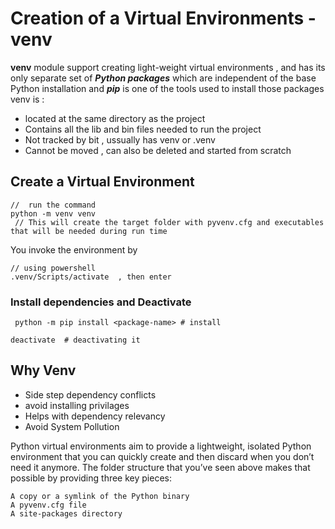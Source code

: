 # Creation of a Virtual Environments - venv   
**venv** module support creating light-weight virtual environments , and has its only separate set of ***Python packages*** which are independent of the base Python installation and ***pip*** is one of the tools used to install those packages   
venv is :   
* located at the same directory as the project
* Contains all the lib and bin files needed to run the project   
* Not tracked by bit , ussually has venv or .venv   
* Cannot be moved , can also be deleted and started from scratch   
## Create a Virtual Environment   
~~~
//  run the command
python -m venv venv
 // This will create the target folder with pyvenv.cfg and executables that will be needed during run time
~~~   
You invoke the environment by   
~~~
// using powershell
.venv/Scripts/activate  , then enter
~~~   
### Install dependencies and Deactivate  
~~~
 python -m pip install <package-name> # install

deactivate  # deactivating it
~~~    
## Why Venv   
* Side step dependency conflicts
* avoid installing privilages   
* Helps with dependency relevancy
* Avoid System Pollution    

Python virtual environments aim to provide a lightweight, isolated Python environment that you can quickly create and then discard when you don’t need it anymore. The folder structure that you’ve seen above makes that possible by providing three key pieces: 
~~~
A copy or a symlink of the Python binary
A pyvenv.cfg file
A site-packages directory
~~~

